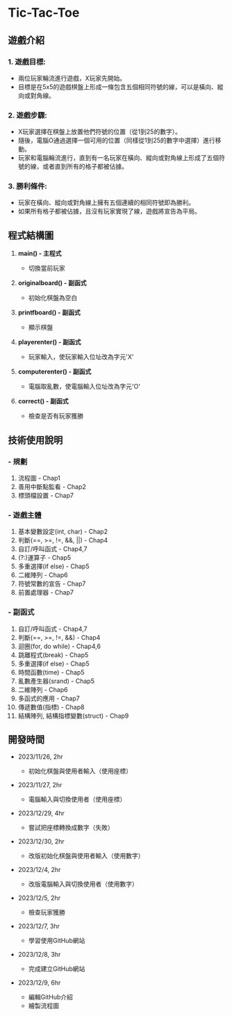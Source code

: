 # Tic-Tac-Toe

## 遊戲介紹

### 1. **遊戲目標:**
   - 兩位玩家輪流進行遊戲，X玩家先開始。
   - 目標是在5x5的遊戲棋盤上形成一條包含五個相同符號的線，可以是橫向、縱向或對角線。

### 2. **遊戲步驟:**
   - X玩家選擇在棋盤上放置他們符號的位置（從1到25的數字）。
   - 隨後，電腦O通過選擇一個可用的位置（同樣從1到25的數字中選擇）進行移動。
   - 玩家和電腦輪流進行，直到有一名玩家在橫向、縱向或對角線上形成了五個符號的線，或者直到所有的格子都被佔據。

### 3. **勝利條件:**
   - 玩家在橫向、縱向或對角線上擁有五個連續的相同符號即為勝利。
   - 如果所有格子都被佔據，且沒有玩家實現了線，遊戲將宣告為平局。

## 程式結構圖

1. **main() - 主程式**
   - 切換當前玩家

2. **originalboard() - 副函式**
   - 初始化棋盤為空白

3. **printfboard() - 副函式**
   - 顯示棋盤

4. **playerenter() - 副函式**
   - 玩家輸入，使玩家輸入位址改為字元'X'

5. **computerenter() - 副函式**
   - 電腦取亂數，使電腦輸入位址改為字元'O'

6. **correct() - 副函式**
   - 檢查是否有玩家獲勝

## 技術使用說明

### - 規劃
1. 流程圖 - Chap1
2. 善用中斷點監看 - Chap2
3. 標頭檔設置 - Chap7

### - 遊戲主體
1. 基本變數設定(int, char) - Chap2
2. 判斷(==, >=, !=, &&, ||) - Chap4
3. 自訂/呼叫函式 - Chap4,7
4. (?:)運算子 - Chap5
5. 多重選擇(if else) - Chap5
6. 二維陣列 - Chap6
7. 符號常數的宣告 - Chap7
8. 前置處理器 - Chap7

### - 副函式
1. 自訂/呼叫函式 - Chap4,7
2. 判斷(==, >=, !=, &&) - Chap4
3. 迴圈(for, do while) - Chap4,6
4. 跳離程式(break) - Chap5
5. 多重選擇(if else) - Chap5
6. 時間函數(time) - Chap5
7. 亂數產生器(srand) - Chap5
8. 二維陣列 - Chap6
9. 多函式的應用 - Chap7
10. 傳遞數值(指標) - Chap8
11. 結構陣列, 結構指標變數(struct) - Chap9

## 開發時間

- 2023/11/26, 2hr
  - 初始化棋盤與使用者輸入（使用座標）

- 2023/11/27, 2hr
  - 電腦輸入與切換使用者（使用座標）

- 2023/12/29, 4hr
  - 嘗試把座標轉換成數字（失敗）

- 2023/12/30, 2hr
  - 改版初始化棋盤與使用者輸入（使用數字）

- 2023/12/4, 2hr
  - 改版電腦輸入與切換使用者（使用數字）

- 2023/12/5, 2hr
  - 檢查玩家獲勝

- 2023/12/7, 3hr
  - 學習使用GitHub網站

- 2023/12/8, 3hr
  - 完成建立GitHub網站

- 2023/12/9, 6hr
  - 編輯GitHub介紹
  - 繪製流程圖
